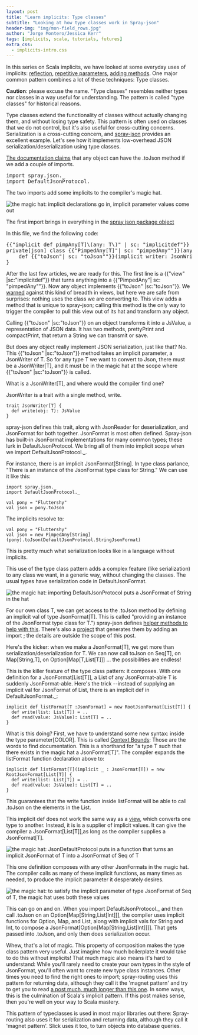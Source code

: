 ```yaml
---
layout: post
title: "Learn implicits: Type classes"
subtitle: "Looking at how type classes work in Spray-json"
header-img: "img/mon-field_rows.jpg"
author: "Jorge Montero/Jessica Kerr"
tags: [implicits, scala, tutorials, futures]
extra_css:
  - implicits-intro.css
---
```


<style scoped>
  .pimpedAny { color: #D907E8 }
  .implicitdef { color: #1AB955 }
  .toJson {color: #FF9C00 }

</style>

In this series on Scala implicits, we have looked at some everyday uses of implicits: 
[reflection](http://engineering.monsanto.com/2015/05/14/implicits-intro/), 
[repetitive parameters](http://engineering.monsanto.com/2015/06/15/implicits-futures/), 
[adding methods](http://engineering.monsanto.com/2015/07/31/implicit-conversions/). 
One major common pattern combines a lot of these techniques: Type classes.

**Caution**: please excuse the name. "Type classes" resembles neither types nor classes in a way useful for understanding.
 The pattern is called "type classes" for historical reasons.

Type classes extend the functionality of classes without actually changing them, and without losing type safety.
This pattern is often used on classes that we do not control, but it's also useful for cross-cutting concerns.
 Serialization is a cross-cutting concern, and [spray-json](https://github.com/spray/spray-json) provides an excellent example.
 Let's see how it implements low-overhead JSON serialization/deserialization using type classes.

[The documentation claims](https://github.com/spray/spray-json#usage) that any object can have the .toJson method 
if we add a couple of imports.
<pre>
import spray.json._
import DefaultJsonProtocol._
</pre>
The two imports add some implicits to the compiler's magic hat. 

![the magic hat: implicit declarations go in, implicit parameter values come out](/img/typeclass-magic-hat-0.png)

The first import brings in everything in the 
[spray json package object](https://github.com/spray/spray-json/blob/master/src/main/scala/spray/json/package.scala)

In this file, we find the following code: 
<pre>
{{"implicit def pimpAny[T]\(any: T\)" | sc: "implicitdef"}} = new PimpedAny(any) 
private[json] class {{"PimpedAny[T]"| sc: "pimpedAny""}}(any: T) {
    def {{"toJson"| sc: "toJson""}}(implicit writer: JsonWriter[T]): JsValue = writer.write(any)
}
</pre>

 After the last few articles, we are ready for this. The first line is a {{"view" |sc:"implicitdef"}} that turns anything
 into a {{"PimpedAny"| sc: "pimpedAny""}}. Now any object implements {{"toJson" |sc:"toJson"}}.
 We [warned](http://engineering.monsanto.com/2015/07/31/implicit-conversions/) against this kind of breadth in views,
 but here we are safe from surprises: nothing uses the class we are converting to.
 This view adds a method that is unique to spray-json;
 calling this method is the only way to trigger the compiler to pull this view out of its hat and transform any object.

Calling {{"toJson" |sc:"toJson"}} on an object transforms it into a JsValue, a representation of JSON data.
 It has two methods, prettyPrint and compactPrint, that return a String we can transmit or save.
 
But does any object really implement JSON serialization, just like that? No.
This {{"toJson" |sc:"toJson"}} method takes an implicit parameter, a JsonWriter of T.
So for any type T we want to convert to Json, there must be a JsonWriter[T], 
and it must be in the magic hat at the scope where {{"toJson" |sc:"toJson"}} is called. 

What is a JsonWriter[T], and where would the compiler find one?

JsonWriter is a trait with a single method, write.

    trait JsonWriter[T] {
      def write(obj: T): JsValue
    }

spray-json defines this trait, along with JsonReader for deserialization, and JsonFormat for both together. JsonFormat is most often defined.
Spray-json has built-in JsonFormat implementations for many common types; these lurk in DefaultJsonProtocol. 
We bring all of them into implicit scope when we import DefaultJsonProtocol._.
 
For instance, there is an implicit JsonFormat[String]. In type class parlance, "There is an instance of the JsonFormat type class for String." We can use it like this:

    import spray.json._
    import DefaultJsonProtocol._
 
    val pony = "Fluttershy"
    val json = pony.toJson
   
 The implicits resolve to:
 
    val pony = "Fluttershy"
    val json = new PimpedAny[String](pony).toJson(DefaultJsonProtocol.StringJsonFormat)
  
This is pretty much what serialization looks like in a language without implicits.
  
This use of the type class pattern adds a complex feature (like serialization) to any class we want, in a generic way,
without changing the classes. The usual types have serialization code in DefaultJsonFormat.

![the magic hat: importing DefaultJsonProtocol puts a JsonFormat of String in the hat](/img/typeclass-magic-hat-1.png)

For our own class T, we can get access to the .toJson method by defining an implicit val of type JsonFormat[T].
This is called "providing an instance of the JsonFormat type class for T.") spray-json defines 
[helper methods to help with this](https://github.com/spray/spray-json#providing-jsonformats-for-case-classes).
There's also a [project](https://github.com/fommil/spray-json-shapeless) that generates them by adding an import ;
 the details are outside the scope of this post.

Here's the kicker: when we make a JsonFormat[T], we get more than serialization/deserialization for T.
We can now call toJson on Seq[T], on Map[String,T], on Option[Map[T,List[T]]] ... the possibilities are endless!

This is the killer feature of the type class pattern: it composes.
With one definition for a JsonFormat[List[T]], a List of any JsonFormat-able T is suddenly JsonFormat-able.
Here's the trick --instead of supplying an implicit val for JsonFormat of List, there is an implicit def in DefaultJsonFormat._:

    implicit def listFormat[T :JsonFormat] = new RootJsonFormat[List[T]] {
      def write(list: List[T]) = ..
      def read(value: JsValue): List[T] = ..
    }

What is this doing? First, we have to understand some new syntax: inside the type parameter[COLOR]. 
This is called [Context Bounds](http://docs.scala-lang.org/tutorials/FAQ/context-and-view-bounds.html):
Those are the words to find documentation. This is a shorthand for "a type T such that there exists in the magic hat a JsonFormat[T]".
The compiler expands the listFormat function declaration above to:

    implicit def listFormat[T](implicit _ : JsonFormat[T]) = new RootJsonFormat[List[T]] {
      def write(list: List[T]) = ..
      def read(value: JsValue): List[T] = ..
    }

This guarantees that the write function inside listFormat will be able to call .toJson on the elements in the List.

This implicit def does not work the same way as a [view]((http://engineering.monsanto.com/2015/07/31/implicit-conversions/)), which converts one type to another.
Instead, it is is a supplier of implicit values. It can give the compiler a JsonFormat[List[T]],as long as the compiler supplies a JsonFormat[T]. 

![the magic hat: JsonDefaultProtocol puts in a function that turns an implicit JsonFormat of T into a JsonFormat of Seq of T](/img/typeclass-magic-hat-2.png)

This one definition composes with any other JsonFormats in the magic hat. 
The compiler calls as many of these implicit functions, as many times as needed, to produce the implicit parameter it desperately desires. 

![the magic hat: to satisfy the implicit parameter of type JsonFormat of Seq of T, the magic hat uses both these values](/img/typeclass-magic-hat-3.png)

This can go on and on. When you import DefaultJsonProtocol._ and then call .toJson on an Option[Map[String,List[Int]]],
the compiler uses implicit functions for Option, Map, and List, along with implicit vals for String and Int,
to compose a JsonFormat[Option[Map[String,List[Int]]]]. That gets passed into .toJson, and only then does serialization occur.

Whew, that's a lot of magic. This property of composition makes the type class pattern very useful.
Just imagine how much boilerplate it would take to do this without implicits!
That much magic also means it's hard to understand: 
 While you'll rarely need to create your own types in the style of JsonFormat,
you'll often want to create new type class instances. 
Other times you need to find the right ones to import;
spray-routing uses this pattern for returning data, 
although they call it the 'magnet pattern' and try to get you to read [a post much, much longer than this one](http://spray.io/blog/2012-12-13-the-magnet-pattern/).
In some ways, this is the culmination of Scala's implicit pattern. If this post makes sense, then you're well on your way to Scala mastery.


This pattern of typeclasses is used in most major libraries out there: Spray-routing also uses it for serialization
and returning data, although they call it 'magnet pattern'. Slick uses it too, to turn objects into database queries.
